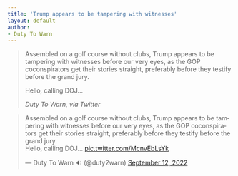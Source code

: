 ```yaml
---
title: 'Trump appears to be tampering with witnesses'
layout: default
author:
- Duty To Warn
---
```


> Assembled on a golf course without clubs, Trump appears to be tampering with witnesses before our very eyes, as the GOP coconspirators get their stories straight, preferably before they testify before the grand jury.
>
> Hello, calling DOJ…
>
> <cite>Duty To Warn, via Twitter</cite>

<blockquote class="twitter-tweet"><p lang="en" dir="ltr">Assembled on a golf course without clubs, Trump appears to be tampering with witnesses before our very eyes, as the GOP coconspirators get their stories straight, preferably before they testify before the grand jury.<br>Hello, calling DOJ… <a href="https://t.co/McnvEbLsYk">pic.twitter.com/McnvEbLsYk</a></p>&mdash; Duty To Warn 🔉 (@duty2warn) <a href="https://twitter.com/duty2warn/status/1569435140421713921?ref_src=twsrc%5Etfw">September 12, 2022</a></blockquote> <script async src="https://platform.twitter.com/widgets.js" charset="utf-8"></script>
